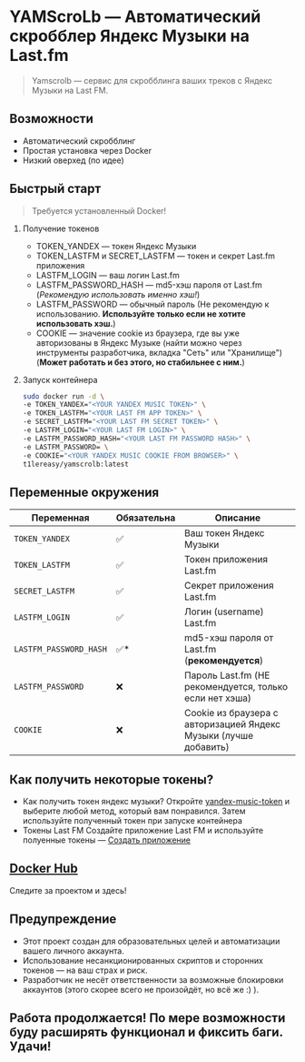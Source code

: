 # YAMScroLb — Автоматический скробблер Яндекс Музыки на Last.fm

> Yamscrolb — сервис для скробблинга ваших треков с Яндекс Музыки на Last FM.

## Возможности 

- Автоматический скробблинг
- Простая установка через Docker
- Низкий оверхед (по идее)

## Быстрый старт

> Требуется установленный Docker!

1. Получение токенов
    - TOKEN_YANDEX — токен Яндекс Музыки
    - TOKEN_LASTFM и SECRET_LASTFM — токен и секрет Last.fm приложения
    - LASTFM_LOGIN — ваш логин Last.fm
    - LASTFM_PASSWORD_HASH — md5-хэш пароля от Last.fm (*Рекомендую использовать именно хэш!*)
    - LASTFM_PASSWORD — обычный пароль (Не рекомендую к использованию. **Используйте только если не хотите использовать хэш.**)
    - COOKIE — значение cookie из браузера, где вы уже авторизованы в Яндекс Музыке (найти можно через инструменты разработчика, вкладка "Сеть" или "Хранилище") (**Может работать и без этого, но стабильнее с ним.**)
2. Запуск контейнера

    ```bash
    sudo docker run -d \
    -e TOKEN_YANDEX="<YOUR YANDEX MUSIC TOKEN>" \
    -e TOKEN_LASTFM="<YOUR LAST FM APP TOKEN>" \
    -e SECRET_LASTFM="<YOUR LAST FM SECRET TOKEN>" \
    -e LASTFM_LOGIN="<YOUR LAST FM LOGIN>" \
    -e LASTFM_PASSWORD_HASH="<YOUR LAST FM PASSWORD HASH>" \
    -e LASTFM_PASSWORD= \
    -e COOKIE="<YOUR YANDEX MUSIC COOKIE FROM BROWSER>" \
    t1lereasy/yamscrolb:latest
    ```

## Переменные окружения

| Переменная             | Обязательна | Описание                                                         |
| ---------------------- | ----------- | ---------------------------------------------------------------- |
| `TOKEN_YANDEX`         | ✅           | Ваш токен Яндекс Музыки                                          |
| `TOKEN_LASTFM`         | ✅           | Токен приложения Last.fm                                         |
| `SECRET_LASTFM`        | ✅           | Секрет приложения Last.fm                                        |
| `LASTFM_LOGIN`         | ✅           | Логин (username) Last.fm                                         |
| `LASTFM_PASSWORD_HASH` | ✅\*         | md5-хэш пароля от Last.fm (**рекомендуется**)                    |
| `LASTFM_PASSWORD`      | ❌           | Пароль Last.fm (НЕ рекомендуется, только если нет хэша)          |
| `COOKIE`               | ❌           | Cookie из браузера с авторизацией Яндекс Музыки (лучше добавить) |

## Как получить некоторые токены?

- Как получить токен яндекс музыки?
    Откройте [yandex-music-token](https://github.com/MarshalX/yandex-music-token) и выберите любой метод, который вам понравился.
    Затем используйте полученный токен при запуске контейнера
- Токены Last FM
    Создайте приложение Last FM и используйте полуенные токены — [Создать приложение](https://www.last.fm/api/account/create)

## [Docker Hub](https://hub.docker.com/r/t1lereasy/yamscrolb)

Следите за проектом и здесь!

## Предупреждение

- Этот проект создан для образовательных целей и автоматизации вашего личного аккаунта.
- Использование несанкционированных скриптов и сторонних токенов — на ваш страх и риск.
- Разработчик не несёт ответственности за возможные блокировки аккаунтов (этого скорее всего не произойдёт, но всё же :) ).

## Работа продолжается! По мере возможности буду расширять функционал и фиксить баги. Удачи!
